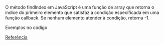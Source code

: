 O método findIndex em JavaScript é uma função de array que retorna o índice do primeiro elemento que satisfaz a condição especificada em uma função callback. Se nenhum elemento atender à condição, retorna -1.

Exemplos no código

[Referência](https://developer.mozilla.org/pt-BR/docs/Web/JavaScript/Reference/Global_Objects/Array/findIndex)
